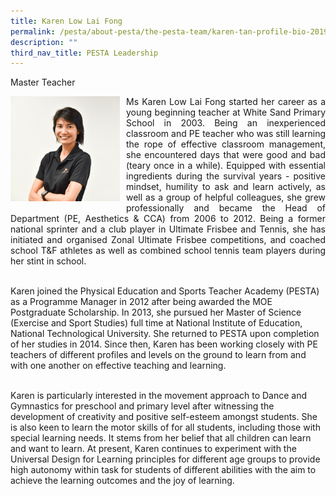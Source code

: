 ```yaml
---
title: Karen Low Lai Fong
permalink: /pesta/about-pesta/the-pesta-team/karen-tan-profile-bio-2019/
description: ""
third_nav_title: PESTA Leadership
---
```

Master Teacher

<p style="float:left; margin: 0 10px 0px 0">
<img src="/images/question-14---pesta-karen-low.jpeg" alt="Talent Development" style="width:175px" /></p>
<p style="text-align:justify">
Ms Karen Low Lai Fong started her career as a young beginning teacher at White Sand Primary School in 2003. Being an inexperienced classroom and PE teacher who was still learning the rope of effective classroom management, she encountered days that were good and bad (teary once in a while). Equipped with essential ingredients during the survival years - positive mindset, humility to ask and learn actively, as well as a group of helpful colleagues, she grew professionally and became the Head of Department (PE, Aesthetics & CCA) from 2006 to 2012. Being a former national sprinter and a club player in Ultimate Frisbee and Tennis, she has initiated and organised Zonal Ultimate Frisbee competitions, and coached school T&F athletes as well as combined school tennis team players during her stint in school.<br><br>
	
Karen joined the Physical Education and Sports Teacher Academy (PESTA) as a Programme Manager in 2012 after being awarded the MOE Postgraduate Scholarship. In 2013, she pursued her Master of Science (Exercise and Sport Studies) full time at National Institute of Education, National Technological University. She returned to PESTA upon completion of her studies in 2014. Since then, Karen has been working closely with PE teachers of different profiles and levels on the ground to learn from and with one another on effective teaching and learning.<br><br>

Karen is particularly interested in the movement approach to Dance and Gymnastics for preschool and primary level after witnessing the development of creativity and positive self-esteem amongst students. She is also keen to learn the motor skills of for all students, including those with special learning needs. It stems from her belief that all children can learn and want to learn. At present, Karen continues to experiment with the Universal Design for Learning principles for different age groups to provide high autonomy within task for students of different abilities with the aim to achieve the learning outcomes and the joy of learning.</p>